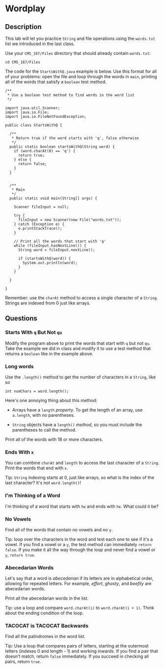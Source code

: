 # Wordplay

## Description

This lab will let you practice `String` and file operations using the `words.txt` list we introduced in the last class.

Use your `CMS_167/Files` directory that should already contain `words.txt`:

```
cd CMS_167/Files
```

The code for the `StartsWithQ.java` example is below. Use this format for all of your problems: open the file and loop through the words in `main`, printing all of the words that satisfy a `boolean` test method.

```
/**
 * Use a boolean test method to find words in the word list
 */

import java.util.Scanner;
import java.io.File;
import java.io.FileNotFoundException;

public class StartsWithQ {

  /**
   * Return true if the word starts with 'q', false otherwise
   */
  public static boolean startsWithQ(String word) {
    if (word.charAt(0) == 'q') {
      return true;
    } else {
      return false;
    }
  }
  
  
  /**
   * Main
   */
  public static void main(String[] args) {
    
    Scanner fileInput = null;
    
    try {
      fileInput = new Scanner(new File("words.txt"));
    } catch (Exception e) {
      e.printStackTrace();
    }
    
    // Print all the words that start with 'q'
    while (fileInput.hasNextLine()) {
      String word = fileInput.nextLine();
      
      if (startsWithQ(word)) {
        System.out.println(word);
      }
    }
    
  }
  
}
```

Remember: use the `charAt` method to access a single character of a `String`. Strings are indexed from 0 just like arrays.

## Questions

### Starts With `q` But Not `qu`

Modify the program above to print the words that start with `q` but not `qu`. Take the example we did in class and modify it to use a
test method that returns a `boolean` like in the example above.


### Long words

Use the `.length()` method to get the number of characters in a `String`, like so

```
int numChars = word.length();
```

Here's one annoying thing about this method:

- Arrays have a `length` *property*. To get the length of an array, use `a.length`, with no parentheses.

- `String` objects have a `length()` *method*, so you must include the parentheses to call the method.

Print all of the words with 18 or more characters.

### Ends With `x`

You can combine `charAt` and `length` to access the last character of a `String`. Print the words that end with `x`.

Tip: `String` indexing starts at 0, just like arrays, so what is the index of the last character? It's not `word.length()`!

### I'm Thinking of a Word

I'm thinking of a word that starts with `he` and ends with `he`. What could it be?

### No Vowels

Find all of the words that contain no vowels and no `y`.

Tip: loop over the characters in the word and test each one to see if it's a vowel. If you find a vowel or a `y`, the test method can immediately `return false`. If you make it all the way through the loop and never find a vowel or `y`, `return true`.

### Abecedarian Words

Let's say that a word is *abecedarian* if its letters are in alphabetical order, allowing for repeated letters. For example, *effort*, *ghosty*, and *beefily* are abecedarian words.

Print all the abecedarian words in the list.

Tip: use a loop and compare `word.charAt(i)` to `word.charAt(i + 1)`. Think about the ending condition of the loop.

### TACOCAT is TACOCAT Backwards

Find all the palindromes in the word list.

Tip: Use a loop that compares pairs of letters, starting at the outermost letters (indexes 0 and length - 1) and working inwards. If you find a pair that doesn't match, return `false` immediately. If you succeed in checking all pairs, return `true`.
